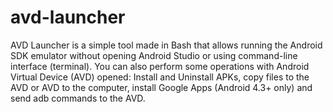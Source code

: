 # avd-launcher
AVD Launcher is a simple tool made in Bash that allows running the Android SDK emulator without opening Android Studio or using command-line interface (terminal). You can also perform some operations with Android Virtual Device (AVD) opened: Install and Uninstall APKs, copy files to the AVD or AVD to the computer, install Google Apps (Android 4.3+ only) and send adb commands to the AVD.
